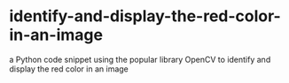 # identify-and-display-the-red-color-in-an-image
a Python code snippet using the popular library OpenCV to identify and display the red color in an image
